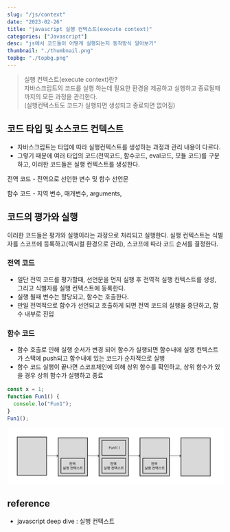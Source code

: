```yaml
---
slug: "/js/context"
date: "2023-02-26"
title: "javascript 실행 컨텍스트(execute context)"
categories: ["Javascript"]
desc: "js에서 코드들이 어떻게 실행되는지 동작방식 알아보기"
thumbnail: "./thumbnail.png"
topbg: "./topbg.png"
---
```


> 실행 컨텍스트(execute context)란? <br />
> 자바스크립트의 코드를 실행 하는데 필요한 환경을 제공하고 실행하고 종료될때까지의 모든 과정을 관리한다. <br />
> (실행컨텍스트도 코드가 실행되면 생성되고 종료되면 없어짐)

## 코드 타입 및 소스코드 컨텍스트

- 자바스크립트는 타입에 따라 실행컨텍스트를 생성하는 과정과 관리 내용이 다르다.
- 그렇기 때문에 여러 타입의 코드(전역코드, 함수코드, eval코드, 모듈 코드)를 구분하고, 이러한 코드들은 실행 컨텍스트를 생성한다.

전역 코드 - 전역으로 선언한 변수 및 함수 선언문

함수 코드 - 지역 변수, 매개변수, arguments,

## 코드의 평가와 실행

이러한 코드들은 평가와 실행이라는 과정으로 처리되고 실행한다.
실행 컨텍스트는 식별자를 스코프에 등록하고(렉시컬 환경으로 관리), 스코프에 따라 코드 순서를 결정한다.

### 전역 코드

- 일단 전역 코드를 평가할때, 선언문을 먼저 실행 후 전역적 실행 컨텍스트를 생성, 그리고 식별자를 실행 컨텍스트에 등록한다.
- 실행 될때 변수는 할당되고, 함수는 호출한다.
- 만일 전역적으로 함수가 선언되고 호출하게 되면 전역 코드의 실행을 중단하고, 함수 내부로 진입

### 함수 코드

- 함수 호출로 인해 실행 순서가 변경 되어 함수가 실행되면 함수내에 실행 컨텍스트가 스택에 push되고 함수내에 있는 코드가 순차적으로 실행
- 함수 코드 실행이 끝나면 스코프체인에 의해 상위 함수를 확인하고, 상위 함수가 있을 경우 상위 함수가 실행하고 종료

```js
const x = 1;
function Fun1() {
  console.lo("Fun1");
}
Fun1();
```

![실행 컨텍스트 실행 순서](stack.png)

## reference

- javascript deep dive : 실행 컨텍스트
